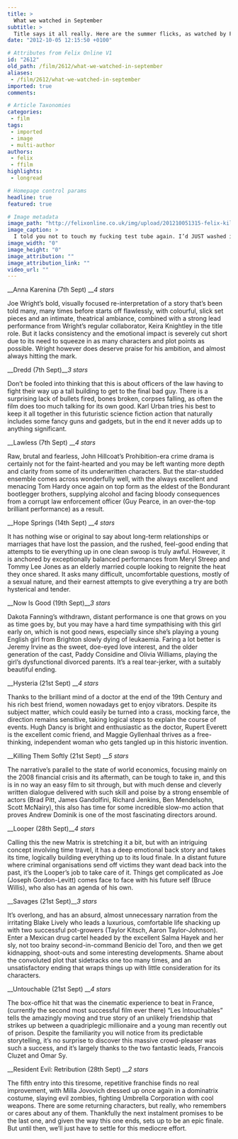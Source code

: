 ```yaml
---
title: >
  What we watched in September
subtitle: >
  Title says it all really. Here are the summer flicks, as watched by Felix Film
date: "2012-10-05 12:15:50 +0100"

# Attributes from Felix Online V1
id: "2612"
old_path: /film/2612/what-we-watched-in-september
aliases:
 - /film/2612/what-we-watched-in-september
imported: true
comments:

# Article Taxonomies
categories:
 - film
tags:
 - imported
 - image
 - multi-author
authors:
 - felix
 - ffilm
highlights:
 - longread

# Homepage control params
headline: true
featured: true

# Image metadata
image_path: "http://felixonline.co.uk/img/upload/201210051315-felix-killing_them_softly-filmszene.jpg"
image_caption: >
  I told you not to touch my fucking test tube again. I’d JUST washed it
image_width: "0"
image_height: "0"
image_attribution: ""
image_attribution_link: ""
video_url: ""
---
```


__Anna Karenina (7th Sept) ___4 stars_

Joe Wright’s bold, visually focused re-interpretation of a story that’s been told many, many times before starts off flawlessly, with colourful, slick set pieces and an intimate, theatrical ambiance, combined with a strong lead performance from Wright’s regular collaborator, Keira Knightley in the title role. But it lacks consistency and the emotional impact is severely cut short due to its need to squeeze in as many characters and plot points as possible. Wright however does deserve praise for his ambition, and almost always hitting the mark.

__Dredd (7th Sept)___3 stars_

Don’t be fooled into thinking that this is about officers of the law having to fight their way up a tall building to get to the final bad guy. There is a surprising lack of bullets fired, bones broken, corpses falling, as often the film does too much talking for its own good. Karl Urban tries his best to keep it all together in this futuristic science fiction action that naturally includes some fancy guns and gadgets, but in the end it never adds up to anything significant.

__Lawless (7th Sept) ___4 stars_

Raw, brutal and fearless, John Hillcoat’s Prohibition-era crime drama is certainly not for the faint-hearted and you may be left wanting more depth and clarity from some of its underwritten characters. But the star-studded ensemble comes across wonderfully well, with the always excellent and menacing Tom Hardy once again on top form as the eldest of the Bondurant bootlegger brothers, supplying alcohol and facing bloody consequences from a corrupt law enforcement officer (Guy Pearce, in an over-the-top brilliant performance) as a result.

__Hope Springs (14th Sept) ___4 stars_

It has nothing wise or original to say about long-term relationships or marriages that have lost the passion, and the rushed, feel-good ending that attempts to tie everything up in one clean swoop is truly awful. However, it is anchored by exceptionally balanced performances from Meryl Streep and Tommy Lee Jones as an elderly married couple looking to reignite the heat they once shared. It asks many difficult, uncomfortable questions, mostly of a sexual nature, and their earnest attempts to give everything a try are both hysterical and tender.

__Now Is Good (19th Sept)___3 stars_

Dakota Fanning’s withdrawn, distant performance is one that grows on you as time goes by, but you may have a hard time sympathising with this girl early on, which is not good news, especially since she’s playing a young English girl from Brighton slowly dying of leukaemia. Faring a lot better is Jeremy Irvine as the sweet, doe-eyed love interest, and the older generation of the cast, Paddy Considine and Olivia Williams, playing the girl’s dysfunctional divorced parents. It’s a real tear-jerker, with a suitably beautiful ending.

__Hysteria (21st Sept) ___4 stars_

Thanks to the brilliant mind of a doctor at the end of the 19th Century and his rich best friend, women nowadays get to enjoy vibrators. Despite its subject matter, which could easily be turned into a crass, mocking farce, the direction remains sensitive, taking logical steps to explain the course of events. Hugh Dancy is bright and enthusiastic as the doctor, Rupert Everett is the excellent comic friend, and Maggie Gyllenhaal thrives as a free-thinking, independent woman who gets tangled up in this historic invention.

__Killing Them Softly (21st Sept) ___5 stars_

The narrative’s parallel to the state of world economics, focusing mainly on the 2008 financial crisis and its aftermath, can be tough to take in, and this is in no way an easy film to sit through, but with much dense and cleverly written dialogue delivered with such skill and poise by a strong ensemble of actors (Brad Pitt, James Gandolfini, Richard Jenkins, Ben Mendelsohn, Scott McNairy), this also has time for some incredible slow-mo action that proves Andrew Dominik is one of the most fascinating directors around.

__Looper (28th Sept)___4 stars_

Calling this the new Matrix is stretching it a bit, but with an intriguing concept involving time travel, it has a deep emotional back story and takes its time, logically building everything up to its loud finale. In a distant future where criminal organisations send off victims they want dead back into the past, it’s the Looper’s job to take care of it. Things get complicated as Joe (Joseph Gordon-Levitt) comes face to face with his future self (Bruce Willis), who also has an agenda of his own.

__Savages (21st Sept)___3 stars_

It’s overlong, and has an absurd, almost unnecessary narration from the irritating Blake Lively who leads a luxurious, comfortable life shacking up with two successful pot-growers (Taylor Kitsch, Aaron Taylor-Johnson). Enter a Mexican drug cartel headed by the excellent Salma Hayek and her sly, not too brainy second-in-command Benicio del Toro, and then we get kidnapping, shoot-outs and some interesting developments. Shame about the convoluted plot that sidetracks one too many times, and an unsatisfactory ending that wraps things up with little consideration for its characters.

__Untouchable (21st Sept) ___4 stars_

The box-office hit that was the cinematic experience to beat in France, (currently the second most successful film ever there) “Les Intouchables” tells the amazingly moving and true story of an unlikely friendship that strikes up between a quadriplegic millionaire and a young man recently out of prison. Despite the familiarity you will notice from its predictable storytelling, it’s no surprise to discover this massive crowd-pleaser was such a success, and it’s largely thanks to the two fantastic leads, Francois Cluzet and Omar Sy.

__Resident Evil: Retribution (28th Sept) ___2 stars_

The fifth entry into this tiresome, repetitive franchise finds no real improvement, with Milla Jovovich dressed up once again in a dominatrix costume, slaying evil zombies, fighting Umbrella Corporation with cool weapons. There are some returning characters, but really, who remembers or cares about any of them. Thankfully the next instalment promises to be the last one, and given the way this one ends, sets up to be an epic finale. But until then, we’ll just have to settle for this mediocre effort.
